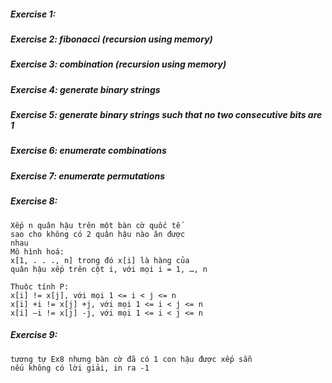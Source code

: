 ##### Exercise 1:
##### Exercise 2: fibonacci (recursion using memory)
##### Exercise 3: combination (recursion using memory)
##### Exercise 4: generate binary strings
##### Exercise 5: generate binary strings such that no two consecutive bits are 1
##### Exercise 6: enumerate combinations
##### Exercise 7: enumerate permutations
##### Exercise 8: 
    Xếp n quân hậu trên một bàn cờ quốc tế
    sao cho không có 2 quân hậu nào ăn được
    nhau
    Mô hình hoá:
    x[1, . . ., n] trong đó x[i] là hàng của
    quân hậu xếp trên cột i, với mọi i = 1, …, n
    
    Thuộc tính P:
    x[i] != x[j], với mọi 1 <= i < j <= n
    x[i] +i != x[j] +j, với mọi 1 <= i < j <= n
    x[i] –i != x[j] -j, với mọi 1 <= i < j <= n
##### Exercise 9:
    tương tự Ex8 nhưng bàn cờ đã có 1 con hậu được xếp sẵn
    nếu không có lời giải, in ra -1
